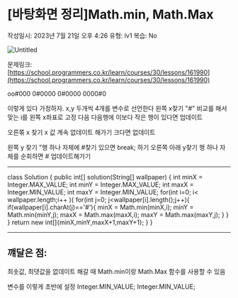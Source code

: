 # [바탕화면 정리]Math.min, Math.Max

작성일시: 2023년 7월 21일 오후 4:26
유형: lv1
복습: No

![Untitled](%5B%E1%84%87%E1%85%A1%E1%84%90%E1%85%A1%E1%86%BC%E1%84%92%E1%85%AA%E1%84%86%E1%85%A7%E1%86%AB%20%E1%84%8C%E1%85%A5%E1%86%BC%E1%84%85%E1%85%B5%5DMath%20min,%20Math%20Max%20b38298a17781495db807e5272cbb9762/Untitled.png)

문제링크: [https://school.programmers.co.kr/learn/courses/30/lessons/161990](https://school.programmers.co.kr/learn/courses/30/lessons/161990)

oo#000
0#0000
0#0000
0000#0

이렇게 있다 가정하자.
x,y 두개씩 4개를 변수로 선언한다
왼쪽 x찾기 "#" 비교를 해서 맞는 i를 왼쪽 x좌표로 고정 다음 다음행에 이보다 작은 행이 있다면 업데이트

오른쪾 x 찾기 x 값 계속 없데이트 해가기 크다면 없데이트

왼쪽 y 찾기 "행 하나 자체에 #찾기 있으면 break; 하기
오른쪽 아래 y찾기 행 하나 자체를 순회하면 # 업데이트해가기

---

class Solution {
public int[] solution(String[] wallpaper) {
int minX = Integer.MAX_VALUE;
int minY = Integer.MAX_VALUE;
int maxX = Integer.MIN_VALUE;
int maxY = Integer.MIN_VALUE;
for(int i=0; i< wallpaper.length;i++ ){
for(int j=0; j<wallpaper[i].length();j++){
if(wallpaper[i].charAt(j)=='#'){
minX = Math.min(minX,i);
minY = Math.min(minY,j);
maxX = Math.max(maxX,i);
maxY = Math.max(maxY,j);
}
}
}
return new int[]{minX,minY,maxX+1,maxY+1};
}
}

---

## 꺠달은 점:
최솟값, 최댓값을 없데이트 해갈 때 Math.min이랑 Math.Max 함수를 사용할 수 있음

변수를 이렇게 초반에 설정
Integer.MIN_VALUE;
Integer.MIN_VALUE;